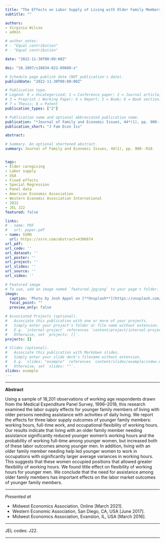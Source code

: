 ```yaml
---
title: "The Effects on Labor Supply of Living with Older Family Members Needing Assistance with Activities of Daily Living"
subtitle: ""

authors:
- Virginia Wilcox
- admin

# author_notes:
# - "Equal contribution"
# - "Equal contribution"

date: "2022-11-30T00:00:00Z"

doi: "10.1007/s10834-022-09880-x"

# Schedule page publish date (NOT publication's date).
publishDate: "2022-11-30T00:00:00Z"

# Publication type.
# Legend: 0 = Uncategorized; 1 = Conference paper; 2 = Journal article;
# 3 = Preprint / Working Paper; 4 = Report; 5 = Book; 6 = Book section;
# 7 = Thesis; 8 = Patent
publication_types: ["2"]

# Publication name and optional abbreviated publication name.
publication: "*Journal of Family and Economic Issues, 44*(1), pp. 900--918."
publication_short: "J Fam Econ Iss"

abstract: 

# Summary. An optional shortened abstract.
summary: Journal of Family and Economic Issues, 44(1), pp. 900--918.


tags:
- Elder caregiving
- Labor supply
- USA
- Fixed effects
- Special Regression
- Panel data
- American Economic Association
- Western Economic Association International
- 2022
- JEL J22
featured: false

links:
# - name: PDF
#   url: paper.pdf
- name: SSRN
  url: https://ssrn.com/abstract=4306674
url_pdf: 
url_code: ''
url_dataset: ''
url_poster: ''
url_project: ''
url_slides: ''
url_source: ''
url_video: ''

# Featured image
# To use, add an image named `featured.jpg/png` to your page's folder. 
image:
  caption: 'Photo by Josh Appel on [**Unsplash**](https://unsplash.com/photos/0nkFvdcM-X4)'
  focal_point: ""
  preview_only: false

# Associated Projects (optional).
#   Associate this publication with one or more of your projects.
#   Simply enter your project's folder or file name without extension.
#   E.g. `internal-project` references `content/project/internal-project/index.md`.
#   Otherwise, set `projects: []`.
projects: []

# Slides (optional).
#   Associate this publication with Markdown slides.
#   Simply enter your slide deck's filename without extension.
#   E.g. `slides: "example"` references `content/slides/example/index.md`.
#   Otherwise, set `slides: ""`.
slides: example
---
```





____



**Abstract**


Using a sample of 18,201 observations of working age respondents drawn from the Medical Expenditure Panel Survey, 1996–2018, this research examined the labor supply effects for younger family members of living with older persons needing assistance with activities of daily living. We report the effects for three labor supply outcomes of younger family members: working hours, full-time work, and occupational flexibility of working hours. Our results indicate that living with an older family member needing assistance significantly reduced younger women’s working hours and the probability of working full-time among younger women, but increased both of these labor outcomes among younger men. In addition, living with an older family member needing help led younger women to work in occupations with significantly larger average variances in working hours. This suggests that these women occupied positions that allowed greater flexibility of working hours. We found little effect on flexibility of working hours for younger men. We conclude that the need for assistance among older family members has important effects on the labor market outcomes of younger family members.



____



*Presented at*

- Midwest Economics Association, Online [March 2021].
- Western Economic Association, San Diego, CA, USA [June 2017].
- Midwest Economics Association, Evanston, IL, USA [March 2016].

____


JEL codes: J22.


____
